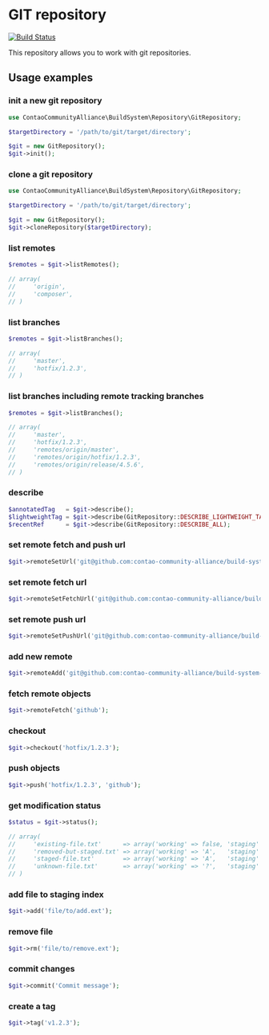 GIT repository
==============

[![Build Status](https://travis-ci.org/contao-community-alliance/build-system-repository-git.png)](https://travis-ci.org/contao-community-alliance/build-system-repository-git)

This repository allows you to work with git repositories.

Usage examples
--------------

### init a new git repository

```php
use ContaoCommunityAlliance\BuildSystem\Repository\GitRepository;

$targetDirectory = '/path/to/git/target/directory';

$git = new GitRepository();
$git->init();
```

### clone a git repository

```php
use ContaoCommunityAlliance\BuildSystem\Repository\GitRepository;

$targetDirectory = '/path/to/git/target/directory';

$git = new GitRepository();
$git->cloneRepository($targetDirectory);
```

### list remotes

```php
$remotes = $git->listRemotes();

// array(
//     'origin',
//     'composer',
// )
```

### list branches

```php
$remotes = $git->listBranches();

// array(
//     'master',
//     'hotfix/1.2.3',
// )
```

### list branches including remote tracking branches

```php
$remotes = $git->listBranches();

// array(
//     'master',
//     'hotfix/1.2.3',
//     'remotes/origin/master',
//     'remotes/origin/hotfix/1.2.3',
//     'remotes/origin/release/4.5.6',
// )
```

### describe

```php
$annotatedTag   = $git->describe();
$lightweightTag = $git->describe(GitRepository::DESCRIBE_LIGHTWEIGHT_TAGS);
$recentRef      = $git->describe(GitRepository::DESCRIBE_ALL);
```

### set remote fetch and push url

```php
$git->remoteSetUrl('git@github.com:contao-community-alliance/build-system-repository-git.git');
```

### set remote fetch url

```php
$git->remoteSetFetchUrl('git@github.com:contao-community-alliance/build-system-repository-git.git');
```

### set remote push url

```php
$git->remoteSetPushUrl('git@github.com:contao-community-alliance/build-system-repository-git.git');
```

### add new remote

```php
$git->remoteAdd('git@github.com:contao-community-alliance/build-system-repository-git.git', 'github');
```

### fetch remote objects

```php
$git->remoteFetch('github');
```

### checkout

```php
$git->checkout('hotfix/1.2.3');
```

### push objects

```php
$git->push('hotfix/1.2.3', 'github');
```

### get modification status

```php
$status = $git->status();

// array(
//     'existing-file.txt'      => array('working' => false, 'staging' => 'D'),
//     'removed-but-staged.txt' => array('working' => 'A',   'staging' => 'D'),
//     'staged-file.txt'        => array('working' => 'A',   'staging' => false),
//     'unknown-file.txt'       => array('working' => '?',   'staging' => '?'),
// )
```

### add file to staging index

```php
$git->add('file/to/add.ext');
```

### remove file

```php
$git->rm('file/to/remove.ext');
```

### commit changes

```php
$git->commit('Commit message');
```

### create a tag

```php
$git->tag('v1.2.3');
```
